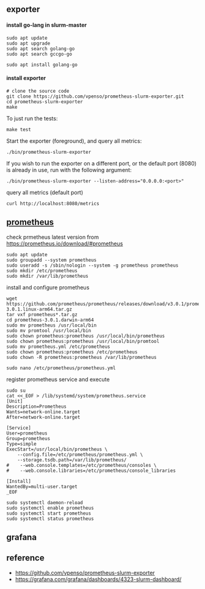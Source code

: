 ## exporter ##

#### install go-lang in slurm-master ###
```
sudo apt update
sudo apt upgrade
sudo apt search golang-go
sudo apt search gccgo-go

sudo apt install golang-go
```

#### install exporter ####
```
# clone the source code
git clone https://github.com/vpenso/prometheus-slurm-exporter.git
cd prometheus-slurm-exporter
make
```

To just run the tests:

```
make test
```

Start the exporter (foreground), and query all metrics:
```
./bin/prometheus-slurm-exporter
```

If you wish to run the exporter on a different port, or the default port (8080) is already in use, run with the following argument:
```
./bin/prometheus-slurm-exporter --listen-address="0.0.0.0:<port>"
```

query all metrics (default port)
```
curl http://localhost:8080/metrics
```

## [prometheus](https://www.cherryservers.com/blog/install-prometheus-ubuntu) ##

check prmetheus latest version from https://prometheus.io/download/#prometheus
```
sudo apt update
sudo groupadd --system prometheus
sudo useradd -s /sbin/nologin --system -g prometheus prometheus
sudo mkdir /etc/prometheus
sudo mkdir /var/lib/prometheus
```

install and configure prometheus
```
wget https://github.com/prometheus/prometheus/releases/download/v3.0.1/prometheus-3.0.1.linux-arm64.tar.gz	
tar vxf prometheus*.tar.gz
cd prometheus-3.0.1.darwin-arm64
sudo mv prometheus /usr/local/bin
sudo mv promtool /usr/local/bin
sudo chown prometheus:prometheus /usr/local/bin/prometheus
sudo chown prometheus:prometheus /usr/local/bin/promtool
sudo mv prometheus.yml /etc/prometheus
sudo chown prometheus:prometheus /etc/prometheus
sudo chown -R prometheus:prometheus /var/lib/prometheus
```

```
sudo nano /etc/prometheus/prometheus.yml
```

register prometheus service and execute
```
sudo su
cat <<_EOF > /lib/systemd/system/prometheus.service
[Unit]
Description=Prometheus
Wants=network-online.target
After=network-online.target

[Service]
User=prometheus
Group=prometheus
Type=simple
ExecStart=/usr/local/bin/prometheus \
    --config.file=/etc/prometheus/prometheus.yml \
    --storage.tsdb.path=/var/lib/prometheus/ 
#    --web.console.templates=/etc/prometheus/consoles \
#    --web.console.libraries=/etc/prometheus/console_libraries

[Install]
WantedBy=multi-user.target
_EOF
```

```
sudo systemctl daemon-reload
sudo systemctl enable prometheus
sudo systemctl start prometheus
sudo systemctl status prometheus
```


## grafana ##


## reference ##

* https://github.com/vpenso/prometheus-slurm-exporter
* https://grafana.com/grafana/dashboards/4323-slurm-dashboard/
